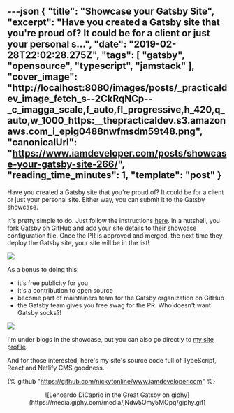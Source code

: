 ---json
{
  "title": "Showcase your Gatsby Site",
  "excerpt": "Have you created a Gatsby site that you're proud of? It could be for a client or just your personal s...",
  "date": "2019-02-28T22:02:28.275Z",
  "tags": [
    "gatsby",
    "opensource",
    "typescript",
    "jamstack"
  ],
  "cover_image": "http://localhost:8080/images/posts/_practicaldev_image_fetch_s--2CkRqNCp--_c_imagga_scale,f_auto,fl_progressive,h_420,q_auto,w_1000_https:__thepracticaldev.s3.amazonaws.com_i_epig0488nwfmsdm59t48.png",
  "canonicalUrl": "https://www.iamdeveloper.com/posts/showcase-your-gatsby-site-266/",
  "reading_time_minutes": 1,
  "template": "post"
}
---

Have you created a Gatsby site that you're proud of? It could be for a client or just your personal site. Either way, you can submit it to the Gatsby showcase.

It's pretty simple to do. Just follow the instructions [here](https://www.gatsbyjs.org/contributing/site-showcase-submissions/). In a nutshell, you fork Gatsby on GitHub and add your site details to their showcase configuration file. Once the PR is approved and merged, the next time they deploy the Gatsby site, your site will be in the list!

![](http://localhost:8080/images/posts/_i_1qyylin8phaa942uauik.png)

As a bonus to doing this:

* it's free publicity for you
* it's a contribution to open source
* become part of maintainers team for the Gatsby organization on GitHub
* the Gatsby team gives you free swag for the PR. Who doesn't want Gatsby socks?!

![](http://localhost:8080/images/posts/_i_dywep9yqgqj2rkiluc9o.png)

I'm under blogs in the showcase, but you can also go directly to [my site profile](https://www.gatsbyjs.org/showcase/www.iamdeveloper.com).


And for those interested, here's my site's source code full of TypeScript, React and Netlify CMS goodness.

{% github "https://github.com/nickytonline/www.iamdeveloper.com" %}

<center>
![Lenoardo DiCaprio in the Great Gatsby on giphy](https://media.giphy.com/media/jNdw5Qmy5MOpq/giphy.gif)
</center>
